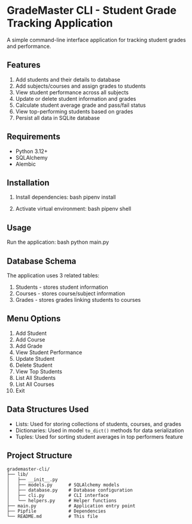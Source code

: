 # GradeMaster CLI - Student Grade Tracking Application

A simple command-line interface application for tracking student grades and performance.

## Features

  1. Add students and their details to database
  2. Add subjects/courses and assign grades to students  
  3. View student performance across all subjects
  4. Update or delete student information and grades
  5. Calculate student average grade and pass/fail status
  6. View top-performing students based on grades
  7. Persist all data in SQLite database

## Requirements

- Python 3.12+
- SQLAlchemy
- Alembic

## Installation

1. Install dependencies:
bash
pipenv install

2. Activate virtual environment:
bash
pipenv shell


## Usage

Run the application:
bash
python main.py


## Database Schema

The application uses 3 related tables:

1. Students - stores student information
2. Courses - stores course/subject information  
3. Grades - stores grades linking students to courses

## Menu Options

1. Add Student
2. Add Course
3. Add Grade
4. View Student Performance
5. Update Student
6. Delete Student
7. View Top Students
8. List All Students
9. List All Courses
0. Exit

## Data Structures Used

- Lists: Used for storing collections of students, courses, and grades
- Dictionaries: Used in model `to_dict()` methods for data serialization
- Tuples: Used for sorting student averages in top performers feature

## Project Structure

```
grademaster-cli/
├── lib/
│   ├── __init__.py
│   ├── models.py      # SQLAlchemy models
│   ├── database.py    # Database configuration
│   ├── cli.py         # CLI interface
│   └── helpers.py     # Helper functions
├── main.py            # Application entry point
├── Pipfile            # Dependencies
└── README.md          # This file
```